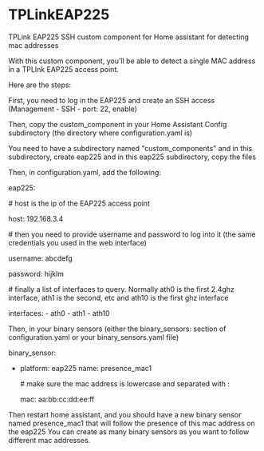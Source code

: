 # TPLinkEAP225
TPLink EAP225 SSH custom component for Home assistant for detecting mac addresses

With this custom component, you'll be able to detect a single MAC address in a TPLInk EAP225 access point.

Here are the steps:

First, you need to log in the EAP225 and create an SSH access (Management - SSH - port: 22, enable)

Then, copy the custom_component in your Home Assistant Config subdirectory (the directory where configuration.yaml is)

You need to have a subdirectory named "custom_components" and in this subdirectory, create eap225 and in this eap225 subdirectory, copy the files

Then, in configuration.yaml, add the following:

eap225:

  \# host is the ip of the EAP225 access point
  
  host: 192.168.3.4
  
  \# then you need to provide username and password to log into it (the same credentials you used in the web interface)
  
  username: abcdefg
  
  password: hijklm
  
  \# finally a list of interfaces to query. Normally ath0 is the first 2.4ghz interface, ath1 is the second, etc and ath10 is the first ghz interface
  
  interfaces:
  \- ath0
  \- ath1
  \- ath10

Then, in your binary sensors (either the binary_sensors: section of configuration.yaml or your binary_sensors.yaml file)

binary_sensor:
  - platform: eap225
    name: presence_mac1
    
    \# make sure the mac address is lowercase and separated with :
    
    mac: aa:bb:cc:dd:ee:ff
    
Then restart home assistant, and you should have a new binary sensor named presence_mac1 that will follow the presence of this mac address on the eap225
You can create as many binary sensors as you want to follow different mac addresses.
